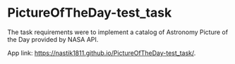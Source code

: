 # PictureOfTheDay-test_task

The task requirements were to implement a catalog of Astronomy Picture of the Day provided by NASA API.

App link: https://nastik1811.github.io/PictureOfTheDay-test_task/.

